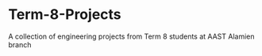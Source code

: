 # Term-8-Projects
A collection of engineering projects from Term 8 students at AAST Alamien branch 
